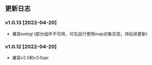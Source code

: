 ## 更新日志
### v1.0.13 [2022-04-20]
   - 兼容webgl (部分组件不可用，可先自行使用map对象实现，待后续更新)
### v1.0.12 [2022-04-20]
   - 兼容v2.0和v3.0api